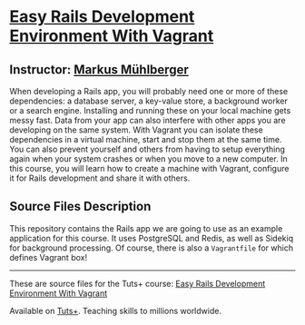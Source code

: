 # [Easy Rails Development Environment With Vagrant][published url]
## Instructor: [Markus Mühlberger][instructor url]


When developing a Rails app, you will probably need one or more of these dependencies: a database server, a key-value store, a background worker or a search engine. Installing and running these on your local machine gets messy fast. Data from your app can also interfere with other apps you are developing on the same system. With Vagrant you can isolate these dependencies in a virtual machine, start and stop them at the same time. You can also prevent yourself and others from having to setup everything again when your system crashes or when you move to a new computer. In this course, you will learn how to create a machine with Vagrant, configure it for Rails development and share it with others.


## Source Files Description

This repository contains the Rails app we are going to use as an example application for this course. It uses PostgreSQL and Redis, as well as Sidekiq for background processing. Of course, there is also a `Vagrantfile` for which defines Vagrant box!

------

These are source files for the Tuts+ course: [Easy Rails Development Environment With Vagrant][published url]

Available on [Tuts+](https://tutsplus.com). Teaching skills to millions worldwide.

[published url]: https://code.tutsplus.com/courses/easy-rails-development-environment-with-vagrant
[instructor url]: https://tutsplus.com/authors/markus-muehlberger
